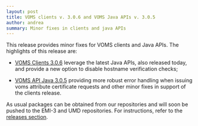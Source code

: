 ```yaml
---
layout: post
title: VOMS clients v. 3.0.6 and VOMS Java APIs v. 3.0.5
author: andrea
summary: Minor fixes in clients and java APIs
---
```


This release provides minor fixes for VOMS clients and Java
APIs.
The highlights of this release are:

- [VOMS Clients 3.0.6][rn-clients] leverage the latest Java APIs, also released
  today, and provide a new option to disable hostname verification checks;

- [VOMS API Java 3.0.5][rn-api-java] providing more robust error handling when
  issuing voms attribute certificate requests and other minor fixes in support
  of the clients release.

As usual packages can be obtained from our repositories and will soon be pushed to the
EMI-3 and UMD repositories. For instructions, refer to the [releases section][releases].

[rn-clients]: {{site.baseurl}}/release-notes/voms-clients/3.0.6
[rn-api-java]: {{site.baseurl}}/release-notes/voms-api-java/3.0.5
[releases]: {{site.baseurl}}/releases.html
